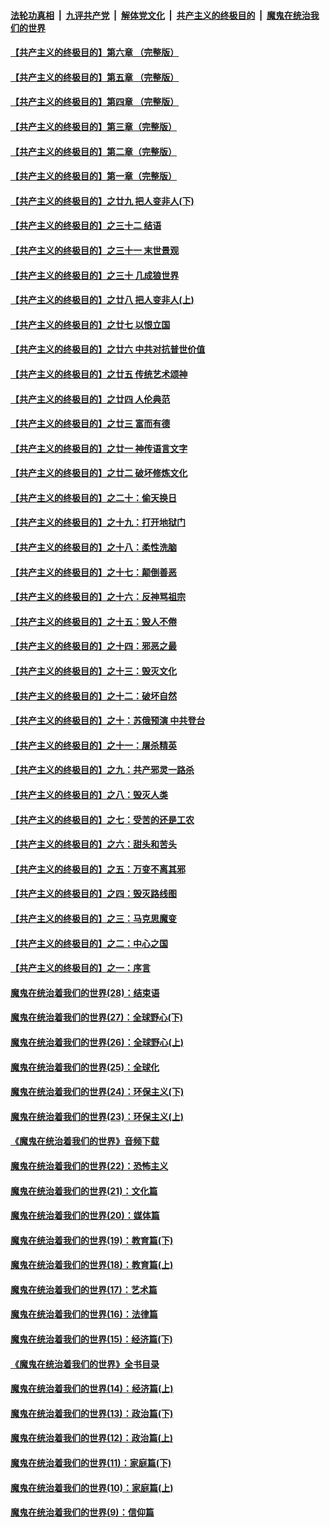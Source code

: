

####  [法轮功真相](../../../../basic/blob/master/README.md?t=05031601) &nbsp;|&nbsp; [九评共产党](../../../../9ping.md/blob/master/README.md?t=05031601) &nbsp;|&nbsp; [解体党文化](../../../../jtdwh.md/blob/master/README.md?t=05031601)  &nbsp;|&nbsp; [共产主义的终极目的](../../../../gczydzjmd.md/blob/master/README.md?t=05031601) &nbsp;|&nbsp; [魔鬼在统治我们的世界](../../../../mgztzwmdsj.md/blob/master/README.md?t=05031601) 

#### [【共产主义的终极目的】第六章 （完整版）](../pages/nsc422/n11428913.md?t=05031601) 

#### [【共产主义的终极目的】第五章 （完整版）](../pages/nsc422/n11428912.md?t=05031601) 

#### [【共产主义的终极目的】第四章 （完整版）](../pages/nsc422/n11428907.md?t=05031601) 

#### [【共产主义的终极目的】第三章（完整版）](../pages/nsc422/n11428848.md?t=05031601) 

#### [【共产主义的终极目的】第二章（完整版）](../pages/nsc422/n11428831.md?t=05031601) 

#### [【共产主义的终极目的】第一章（完整版）](../pages/nsc422/n11417651.md?t=05031601) 

#### [【共产主义的终极目的】之廿九 把人变非人(下)](../pages/nsc422/n11344140.md?t=05031601) 

#### [【共产主义的终极目的】之三十二 结语](../pages/nsc422/n11360535.md?t=05031601) 

#### [【共产主义的终极目的】之三十一 末世景观](../pages/nsc422/n11351129.md?t=05031601) 

#### [【共产主义的终极目的】之三十 几成狼世界](../pages/nsc422/n11348280.md?t=05031601) 

#### [【共产主义的终极目的】之廿八 把人变非人(上)](../pages/nsc422/n11340492.md?t=05031601) 

#### [【共产主义的终极目的】之廿七 以恨立国](../pages/nsc422/n11336944.md?t=05031601) 

#### [【共产主义的终极目的】之廿六 中共对抗普世价值](../pages/nsc422/n11324785.md?t=05031601) 

#### [【共产主义的终极目的】之廿五 传统艺术颂神](../pages/nsc422/n11296396.md?t=05031601) 

#### [【共产主义的终极目的】之廿四 人伦典范](../pages/nsc422/n11296397.md?t=05031601) 

#### [【共产主义的终极目的】之廿三 富而有德](../pages/nsc422/n11283598.md?t=05031601) 

#### [【共产主义的终极目的】之廿一 神传语言文字](../pages/nsc422/n11263265.md?t=05031601) 

#### [【共产主义的终极目的】之廿二 破坏修炼文化](../pages/nsc422/n11245728.md?t=05031601) 

#### [【共产主义的终极目的】之二十：偷天换日](../pages/nsc422/n11238846.md?t=05031601) 

#### [【共产主义的终极目的】之十九：打开地狱门](../pages/nsc422/n11206376.md?t=05031601) 

#### [【共产主义的终极目的】之十八：柔性洗脑](../pages/nsc422/n11199994.md?t=05031601) 

#### [【共产主义的终极目的】之十七：颠倒善恶](../pages/nsc422/n11179782.md?t=05031601) 

#### [【共产主义的终极目的】之十六：反神骂祖宗](../pages/nsc422/n11166798.md?t=05031601) 

#### [【共产主义的终极目的】之十五：毁人不倦](../pages/nsc422/n11166792.md?t=05031601) 

#### [【共产主义的终极目的】之十四：邪恶之最](../pages/nsc422/n11150249.md?t=05031601) 

#### [【共产主义的终极目的】之十三：毁灭文化](../pages/nsc422/n11135227.md?t=05031601) 

#### [【共产主义的终极目的】之十二：破坏自然](../pages/nsc422/n11135214.md?t=05031601) 

#### [【共产主义的终极目的】之十：苏俄预演 中共登台](../pages/nsc422/n11118424.md?t=05031601) 

#### [【共产主义的终极目的】之十一：屠杀精英](../pages/nsc422/n11118442.md?t=05031601) 

#### [【共产主义的终极目的】之九：共产邪灵一路杀](../pages/nsc422/n11114139.md?t=05031601) 

#### [【共产主义的终极目的】之八：毁灭人类](../pages/nsc422/n11108503.md?t=05031601) 

#### [【共产主义的终极目的】之七：受苦的还是工农](../pages/nsc422/n11101809.md?t=05031601) 

#### [【共产主义的终极目的】之六：甜头和苦头](../pages/nsc422/n11096971.md?t=05031601) 

#### [【共产主义的终极目的】之五：万变不离其邪](../pages/nsc422/n11091285.md?t=05031601) 

#### [【共产主义的终极目的】之四：毁灭路线图](../pages/nsc422/n11086284.md?t=05031601) 

#### [【共产主义的终极目的】之三：马克思魔变](../pages/nsc422/n11061941.md?t=05031601) 

#### [【共产主义的终极目的】之二：中心之国](../pages/nsc422/n11047728.md?t=05031601) 

#### [【共产主义的终极目的】之一：序言](../pages/nsc422/n11086077.md?t=05031601) 

#### [魔鬼在统治着我们的世界(28)：结束语](../pages/nsc422/n10936246.md?t=05031601) 

#### [魔鬼在统治着我们的世界(27)：全球野心(下)](../pages/nsc422/n10928319.md?t=05031601) 

#### [魔鬼在统治着我们的世界(26)：全球野心(上)](../pages/nsc422/n10900318.md?t=05031601) 

#### [魔鬼在统治着我们的世界(25)：全球化](../pages/nsc422/n10788205.md?t=05031601) 

#### [魔鬼在统治着我们的世界(24)：环保主义(下)](../pages/nsc422/n10695307.md?t=05031601) 

#### [魔鬼在统治着我们的世界(23)：环保主义(上)](../pages/nsc422/n10688613.md?t=05031601) 

#### [《魔鬼在统治着我们的世界》音频下载](../pages/nsc422/n10635553.md?t=05031601) 

#### [魔鬼在统治着我们的世界(22)：恐怖主义](../pages/nsc422/n10614727.md?t=05031601) 

#### [魔鬼在统治着我们的世界(21)：文化篇](../pages/nsc422/n10597706.md?t=05031601) 

#### [魔鬼在统治着我们的世界(20)：媒体篇](../pages/nsc422/n10586579.md?t=05031601) 

#### [魔鬼在统治着我们的世界(19)：教育篇(下)](../pages/nsc422/n10564808.md?t=05031601) 

#### [魔鬼在统治着我们的世界(18)：教育篇(上)](../pages/nsc422/n10526970.md?t=05031601) 

#### [魔鬼在统治着我们的世界(17)：艺术篇](../pages/nsc422/n10499093.md?t=05031601) 

#### [魔鬼在统治着我们的世界(16)：法律篇](../pages/nsc422/n10485969.md?t=05031601) 

#### [魔鬼在统治着我们的世界(15)：经济篇(下)](../pages/nsc422/n10469975.md?t=05031601) 

#### [《魔鬼在统治着我们的世界》全书目录](../pages/nsc422/n10464261.md?t=05031601) 

#### [魔鬼在统治着我们的世界(14)：经济篇(上)](../pages/nsc422/n10457370.md?t=05031601) 

#### [魔鬼在统治着我们的世界(13)：政治篇(下)](../pages/nsc422/n10448270.md?t=05031601) 

#### [魔鬼在统治着我们的世界(12)：政治篇(上)](../pages/nsc422/n10444576.md?t=05031601) 

#### [魔鬼在统治着我们的世界(11)：家庭篇(下)](../pages/nsc422/n10440961.md?t=05031601) 

#### [魔鬼在统治着我们的世界(10)：家庭篇(上)](../pages/nsc422/n10435448.md?t=05031601) 

#### [魔鬼在统治着我们的世界(9)：信仰篇](../pages/nsc422/n10432159.md?t=05031601) 

